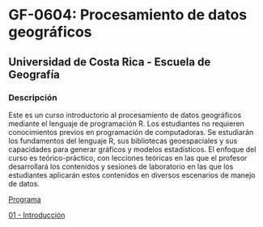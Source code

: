 # GF-0604: Procesamiento de datos geográficos

## Universidad de Costa Rica - Escuela de Geografía

### Descripción
Este es un curso introductorio al procesamiento de datos geográficos mediante el lenguaje de programación R. Los estudiantes no requieren conocimientos previos en programación de computadoras. Se estudiarán los fundamentos del lenguaje R, sus bibliotecas geoespaciales y sus capacidades para generar gráficos y modelos estadísticos. El enfoque del curso es teórico-práctico, con lecciones teóricas en las que el profesor desarrollará los contenidos y sesiones de laboratorio en las que los estudiantes aplicarán estos contenidos en diversos escenarios de manejo de datos.

[Programa](https://github.com/geoprocesamiento-2020-i/00-programa/blob/master/GF-0604%20-%20Procesamiento%20de%20datos%20geogr%C3%A1ficos%20-%20Programa%20del%20curso%20-%202020-I.pdf)

[01 - Introducción]()
